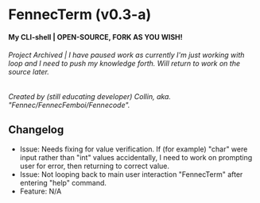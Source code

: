 # FennecTerm (v0.3-a)
#### My CLI-shell | OPEN-SOURCE, FORK AS YOU WISH!
###### Project Archived | I have paused work as currently I'm just working with loop and I need to push my knowledge forth. Will return to work on the source later.

*Created by (still educating developer) Collin, aka. "Fennec/FennecFemboi/Fennecode".*

## Changelog
- Issue: Needs fixing for value verification. If (for example) "char" were input rather than "int" values accidentally, I need to work on prompting user for error, then returning to correct value.
- Issue: Not looping back to main user interaction "FennecTerm" after entering "help" command.
- Feature: N/A
